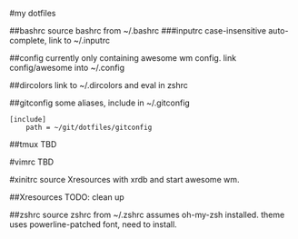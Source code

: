 #my dotfiles

##bashrc
source bashrc from ~/.bashrc
###inputrc
case-insensitive auto-complete, link to ~/.inputrc

##config
currently only containing awesome wm config.
link config/awesome into ~/.config

##dircolors
link to ~/.dircolors and eval in zshrc

##gitconfig
some aliases, include in ~/.gitconfig

	[include]
		path = ~/git/dotfiles/gitconfig

##tmux
TBD

#vimrc
TBD

#xinitrc
source Xresources with xrdb and start awesome wm.

##Xresources
TODO: clean up

##zshrc
source zshrc from ~/.zshrc
assumes oh-my-zsh installed.
theme uses powerline-patched font, need to install.
